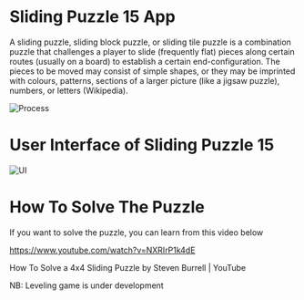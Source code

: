 # Sliding Puzzle 15 App

A sliding puzzle, sliding block puzzle, or sliding tile puzzle is a combination puzzle that challenges a player to slide (frequently flat) pieces along certain routes (usually on a board) to establish a certain end-configuration. The pieces to be moved may consist of simple shapes, or they may be imprinted with colours, patterns, sections of a larger picture (like a jigsaw puzzle), numbers, or letters (Wikipedia).

![Process](https://github.com/hahmadfaiq21/mobile-game/assets/74751720/bb570398-5f12-40fd-9b5a-7f837eb56988)


# User Interface of Sliding Puzzle 15

![UI](https://github.com/hahmadfaiq21/mobile-game/assets/74751720/73868a6e-61a8-43bb-a287-9ae7b1531d45)


# How To Solve The Puzzle

If you want to solve the puzzle, you can learn from this video below

https://www.youtube.com/watch?v=NXRIrP1k4dE

How To Solve a 4x4 Sliding Puzzle by Steven Burrell | YouTube


NB: Leveling game is under development
